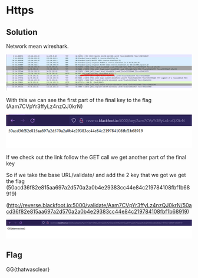 # Https

## Solution

Network mean wireshark.

![1.png](asset/1.png)

With this we can see the first part of the final key to the flag
(Aam7CVpYr3ffyLz4nzQJ0krN)

![2.png](asset/2.png)

If we check out the link follow the GET call we get another part of the final key

So if we take the base URL/validate/ and add the 2 key that we got we get the flag
(50acd36f82e815aa697a2d570a2a0b4e29383cc44e84c219784108fbf1b68919)

(http://reverse.blackfoot.io:5000/validate/Aam7CVpYr3ffyLz4nzQJ0krN/50acd36f82e815aa697a2d570a2a0b4e29383cc44e84c219784108fbf1b68919)

![3.png](asset/3.png)

## Flag

GG{thatwasclear}